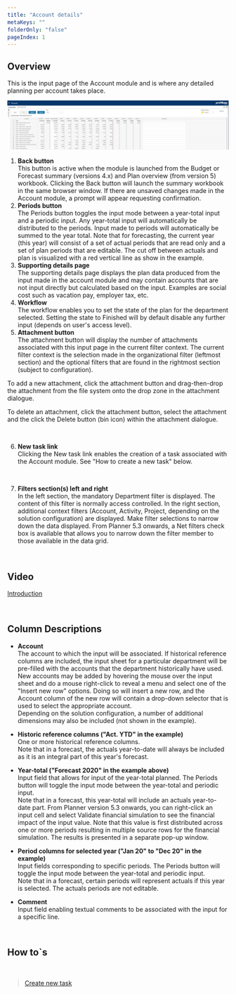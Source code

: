 ```yaml
---
title: "Account details"
metaKeys: ""
folderOnly: "false"
pageIndex: 1
---
```


## Overview
This is the input page of the Account module and is where any detailed planning per account takes place.
<br/>

![](img/Account.JPG)

1. **Back button** <br/>
This button is active when the module is launched from the Budget or Forecast summary (versions 4.x) and Plan overview (from version 5) workbook. Clicking the Back button will launch the summary workbook in the same browser window. If there are unsaved changes made in the Account module, a prompt will appear requesting confirmation.
2. **Periods button** <br/>
The Periods button toggles the input mode between a year-total input and a periodic input. Any year-total input will automatically be distributed to the periods. Input made to periods will automatically be summed to the year total.
Note that for forecasting, the current year (this year) will consist of a set of actual periods that are read only and a set of plan periods that are editable. The cut off between actuals and plan is visualized with a red vertical line as show in the example.
3. **Supporting details page** <br/>
The supporting details page displays the plan data produced from the input made in the account module and may contain accounts that are not input directly but calculated based on the input. Examples are social cost such as vacation pay, employer tax, etc.
4. **Workflow** <br/>
The workflow enables you to set the state of the plan for the department selected. Setting the state to Finished will by default disable any further input (depends on user's access level).
5. **Attachment button** <br/>
The attachment button will display the number of attachments associated with this input page in the current filter context. The current filter context is the selection made in the organizational filter (leftmost section) and the optional filters that are found in the rightmost section (subject to configuration).<br/>

To add a new attachment, click the attachment button and drag-then-drop the attachment from the file system onto the drop zone in the attachment dialogue.<br/>

To delete an attachment, click the attachment button, select the attachment and the click the Delete button (bin icon) within the attachment dialogue.<br/>

<br/>

6. **New task link** <br/>
Clicking the New task link enables the creation of a task associated with the Account module. See "How to create a new task" below.<br/>

<br/>

7. **Filters section(s) left and right** <br/>
In the left section, the mandatory Department filter is displayed. The content of this filter is normally access controlled. In the right section, additional context filters (Account, Activity, Project, depending on the solution configuration) are displayed. Make filter selections to narrow down the data displayed. From Planner 5.3 onwards, a Net filters check box is available that allows you to narrow down the filter member to those available in the data grid.<br/>


<br/>


## Video
[Introduction](https://profitbasedocs.blob.core.windows.net/enduserhelp/videos/AccountInput.mp4)

<br/>

## Column Descriptions

- **Account**<br/>
The account to which the input will be associated. If historical reference columns are included, the input sheet for a particular department will be pre-filled with the accounts that the department historically have used.<br/>
New accounts may be added by hovering the mouse over the input sheet and do a mouse right-click to reveal a menu and select one of the "Insert new row" options. Doing so will insert a new row, and the Account column of the new row will contain a drop-down selector that is used to select the appropriate account.<br/>
Depending on the solution configuration, a number of additional dimensions may also be included (not shown in the example).

- **Historic reference columns ("Act. YTD" in the example)**<br/>
One or more historical reference columns.<br/>
Note that in a forecast, the actuals year-to-date will always be included as it is an integral part of this year's forecast.

- **Year-total ("Forecast 2020" in the example above)**<br/>
Input field that allows for input of the year-total planned. The Periods button will toggle the input mode between the year-total and periodic input.<br/>
Note that in a forecast, this year-total will include an actuals year-to-date part. From Planner version 5.3 onwards, you can right-click an input cell and select Validate financial simulation to see the financial impact of the input value. Note that this value is first distributed across one or more periods resulting in multiple source rows for the financial simulation. The results is presented in a separate pop-up window.

- **Period columns for selected year ("Jan 20" to "Dec 20" in the example)** <br/>
Input fields corresponding to specific periods. The Periods button will toggle the input mode between the year-total and periodic input.<br/>
Note that in a forecast, certain periods will represent actuals if this year is selected. The actuals periods are not editable.

- **Comment** <br/>
Input field enabling textual comments to be associated with the input for a specific line.

<br/>

## How to`s

<br/>

> [Create new task](/planner/workbooks/process-and-tasks/tasks/create-edit-task)<br/>



